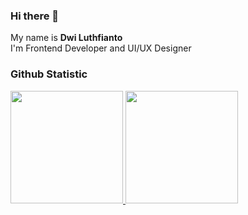 ### Hi there 👋
My name is **Dwi Luthfianto** <br>
I'm Frontend Developer and UI/UX Designer
<!--
**dwiluthfianto/dwiluthfianto** is a ✨ _special_ ✨ repository because its `README.md` (this file) appears on your GitHub profile.

Here are some ideas to get you started:

- 🔭 I’m currently working on ...
- 🌱 I’m currently learning ...
- 👯 I’m looking to collaborate on ...
- 🤔 I’m looking for help with ...
- 💬 Ask me about ...
- 📫 How to reach me: ...
- 😄 Pronouns: ...
- ⚡ Fun fact: ...
-->

### Github Statistic
<p align="left">
<a href="https://github.com/dwiluthfianto">
  <img height="180em" src="https://github-readme-stats-eight-theta.vercel.app/api?username=dwiluthfianto&show_icons=true&theme=algolia&include_all_commits=true&count_private=true"/>
  <img height="180em" src="https://github-readme-stats-eight-theta.vercel.app/api/top-langs/?username=dwiluthfianto&layout=compact&theme=algolia"/>
</a>
</p>
